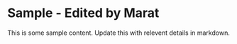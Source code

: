 # Sample - Edited by Marat
This is some sample content. Update this with relevent details in markdown. 
